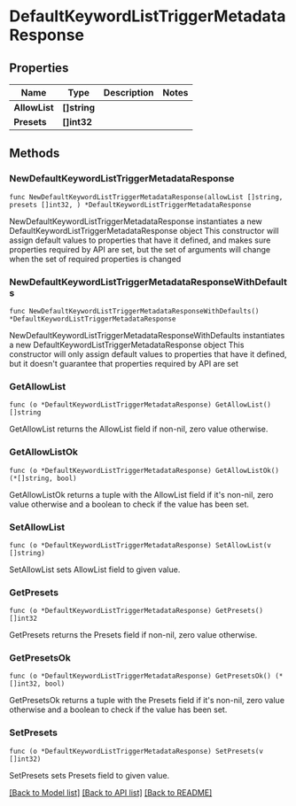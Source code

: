 # DefaultKeywordListTriggerMetadataResponse

## Properties

Name | Type | Description | Notes
------------ | ------------- | ------------- | -------------
**AllowList** | **[]string** |  | 
**Presets** | **[]int32** |  | 

## Methods

### NewDefaultKeywordListTriggerMetadataResponse

`func NewDefaultKeywordListTriggerMetadataResponse(allowList []string, presets []int32, ) *DefaultKeywordListTriggerMetadataResponse`

NewDefaultKeywordListTriggerMetadataResponse instantiates a new DefaultKeywordListTriggerMetadataResponse object
This constructor will assign default values to properties that have it defined,
and makes sure properties required by API are set, but the set of arguments
will change when the set of required properties is changed

### NewDefaultKeywordListTriggerMetadataResponseWithDefaults

`func NewDefaultKeywordListTriggerMetadataResponseWithDefaults() *DefaultKeywordListTriggerMetadataResponse`

NewDefaultKeywordListTriggerMetadataResponseWithDefaults instantiates a new DefaultKeywordListTriggerMetadataResponse object
This constructor will only assign default values to properties that have it defined,
but it doesn't guarantee that properties required by API are set

### GetAllowList

`func (o *DefaultKeywordListTriggerMetadataResponse) GetAllowList() []string`

GetAllowList returns the AllowList field if non-nil, zero value otherwise.

### GetAllowListOk

`func (o *DefaultKeywordListTriggerMetadataResponse) GetAllowListOk() (*[]string, bool)`

GetAllowListOk returns a tuple with the AllowList field if it's non-nil, zero value otherwise
and a boolean to check if the value has been set.

### SetAllowList

`func (o *DefaultKeywordListTriggerMetadataResponse) SetAllowList(v []string)`

SetAllowList sets AllowList field to given value.


### GetPresets

`func (o *DefaultKeywordListTriggerMetadataResponse) GetPresets() []int32`

GetPresets returns the Presets field if non-nil, zero value otherwise.

### GetPresetsOk

`func (o *DefaultKeywordListTriggerMetadataResponse) GetPresetsOk() (*[]int32, bool)`

GetPresetsOk returns a tuple with the Presets field if it's non-nil, zero value otherwise
and a boolean to check if the value has been set.

### SetPresets

`func (o *DefaultKeywordListTriggerMetadataResponse) SetPresets(v []int32)`

SetPresets sets Presets field to given value.



[[Back to Model list]](../README.md#documentation-for-models) [[Back to API list]](../README.md#documentation-for-api-endpoints) [[Back to README]](../README.md)


